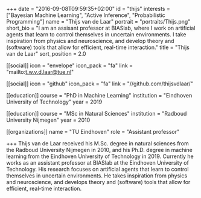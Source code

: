+++
date = "2016-09-08T09:59:35+02:00"
id = "thijs"
interests = ["Bayesian Machine Learning", "Active Inference", "Probabilistic Programming"]
name = "Thijs van de Laar"
portrait = "portraits/Thijs.png"
short_bio = "I am an assisant professor at BIASlab, where I work on artificial agents that learn to control themselves in uncertain environments. I take inspiration from physics and neuroscience, and develop theory and (software) tools that allow for efficient, real-time interaction."
title = "Thijs van de Laar"
sort_position = 2.0

[[social]]
    icon = "envelope"
    icon_pack = "fa"
    link = "mailto:t.w.v.d.laar@tue.nl"

[[social]]
    icon = "github"
    icon_pack = "fa"
    link = "//github.com/thijsvdlaar/"

[[education]]
    course = "PhD in Machine Learning"
    institution = "Eindhoven University of Technology"
    year = 2019

[[education]]
    course = "MSc in Natural Sciences"
    institution = "Radboud University Nijmegen"
    year = 2010

[[organizations]]
    name = "TU Eindhoven"
    role = "Assistant professor"

+++
Thijs van de Laar received his M.Sc. degree in natural sciences from the Radboud University Nijmegen in 2010, and his Ph.D. degree in machine learning from the Eindhoven University of Technology in 2019. Currently he works as an assistant professor at BIASlab at the Eindhoven University of Technology. His research focuses on artificial agents that learn to control themselves in uncertain environments. He takes inspiration from physics and neuroscience, and develops theory and (software) tools that allow for efficient, real-time interaction.
